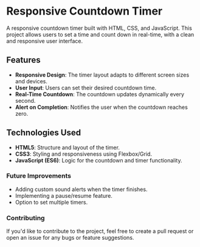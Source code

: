 # Responsive Countdown Timer

A responsive countdown timer built with HTML, CSS, and JavaScript. This project allows users to set a time and count down in real-time, with a clean and responsive user interface.

## Features

- **Responsive Design**: The timer layout adapts to different screen sizes and devices.
- **User Input**: Users can set their desired countdown time.
- **Real-Time Countdown**: The countdown updates dynamically every second.
- **Alert on Completion**: Notifies the user when the countdown reaches zero.

## Technologies Used

- **HTML5**: Structure and layout of the timer.
- **CSS3**: Styling and responsiveness using Flexbox/Grid.
- **JavaScript (ES6)**: Logic for the countdown and timer functionality.

### Future Improvements
- Adding custom sound alerts when the timer finishes.
- Implementing a pause/resume feature.
- Option to set multiple timers.

### Contributing
If you'd like to contribute to the project, feel free to create a pull request or open an issue for any bugs or feature suggestions.
